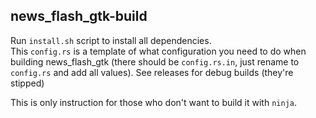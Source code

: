 ## news_flash_gtk-build
Run `install.sh` script to install all dependencies.\
This `config.rs` is a template of what configuration you need to do when building news_flash_gtk (there should be `config.rs.in`, just rename to `config.rs` and add all values). See releases for debug builds (they're stipped) 

This is only instruction for those who don't want to build it with `ninja`.
